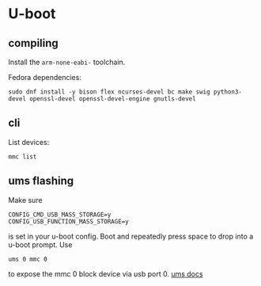 # U-boot

## compiling

Install the `arm-none-eabi-` toolchain.

Fedora dependencies:
```
sudo dnf install -y bison flex ncurses-devel bc make swig python3-devel openssl-devel openssl-devel-engine gnutls-devel
```

## cli
List devices:
```
mmc list
```

## ums flashing
Make sure
```
CONFIG_CMD_USB_MASS_STORAGE=y
CONFIG_USB_FUNCTION_MASS_STORAGE=y
```
is set in your u-boot config. Boot and repeatedly press space to drop into a u-boot prompt. 
Use
```
ums 0 mmc 0
```
to expose the mmc 0 block device via usb port 0.
[ums docs](https://docs.u-boot.org/en/v2025.01/usage/cmd/ums.html)
